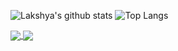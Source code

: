 ![Lakshya's github stats](https://github-readme-stats.vercel.app/api?username=kumarlakshya24&theme=calm&show_icons=true) ![Top Langs](https://github-readme-stats.vercel.app/api/top-langs/?username=kumarlakshya24&theme=calm&show_icons=true&layout=compact)

<a href="https://github.com/kumarlakshya24/kumarlakshya24">
  <img align="center" src="https://github-readme-stats.vercel.app/api/pin/?username=kumarlakshya24&theme=calm&show_icons=true&repo=Data-Science-Projects" />
</a>
<a href="https://github.com/kumarlakshya24/kumarlakshya24">
  <img align="center" src="https://github-readme-stats.vercel.app/api/pin/?username=kumarlakshya24&theme=calm&show_icons=true&repo=INFO6205-Algorithms" />
</a>
